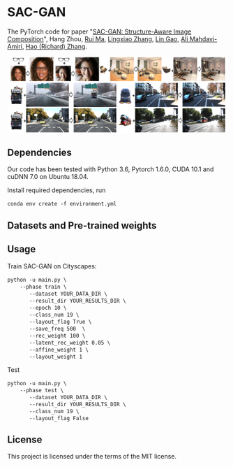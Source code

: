 # SAC-GAN

The PyTorch code for paper "[SAC-GAN: Structure-Aware Image Composition](https://arxiv.org/abs/2112.06596)", Hang Zhou, [Rui Ma](https://ruim-jlu.github.io/), [Lingxiao Zhang](https://scholar.google.com/citations?user=Feu8yU0AAAAJ&hl=en), [Lin Gao](http://geometrylearning.com/lin/), [Ali Mahdavi-Amiri](https://www.sfu.ca/~amahdavi/Home.html), [Hao (Richard) Zhang](https://www.cs.sfu.ca/~haoz/).

<img src='img/teaser.png' />

Dependencies
--
Our code has been tested with Python 3.6, Pytorch 1.6.0, CUDA 10.1 and cuDNN 7.0 on Ubuntu 18.04.

Install required dependencies, run
```
conda env create -f environment.yml
```

Datasets and Pre-trained weights
--

Usage
--

Train SAC-GAN on Cityscapes: 
```
python -u main.py \
    --phase train \
       --dataset YOUR_DATA_DIR \
       --result_dir YOUR_RESULTS_DIR \
       --epoch 10 \
       --class_num 19 \
       --layout_flag True \
       --save_freq 500  \
       --rec_weight 100 \
       --latent_rec_weight 0.05 \
       --affine_weight 1 \
       --layout_weight 1
```

Test
```
python -u main.py \
    --phase test \
       --dataset YOUR_DATA_DIR \
       --result_dir YOUR_RESULTS_DIR \
       --class_num 19 \
       --layout_flag False
```

License
--
This project is licensed under the terms of the MIT license. 
